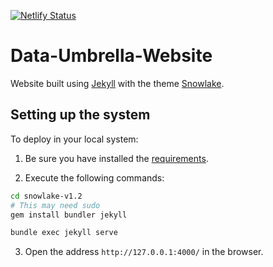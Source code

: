 [![Netlify Status](https://api.netlify.com/api/v1/badges/feb14f30-06e6-466e-bf0a-001544382bd7/deploy-status)](https://app.netlify.com/sites/majestic-souffle-d006f2/deploys)

# Data-Umbrella-Website

Website built using [Jekyll](https://jekyllrb.com/docs/) with the theme [Snowlake](https://jekyllthemes.io/theme/snowlake-website-jekyll-theme).
## Setting up the system

To deploy in your local system:

1. Be sure you have installed the [requirements](https://jekyllrb.com/docs/installation/#requirements). 

2. Execute the following commands:

```sh
cd snowlake-v1.2
# This may need sudo
gem install bundler jekyll

bundle exec jekyll serve
```
3. Open the address `http://127.0.0.1:4000/` in the browser.
